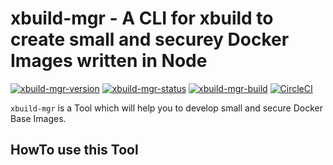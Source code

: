 # xbuild-mgr - A CLI for xbuild to create small and securey Docker Images written in Node

[![xbuild-mgr-version](https://img.shields.io/badge/Version-0.1.6-brightgreen.svg?style=flat)](https://www.npmjs.com/package/xbuild-mgr/v/0.1.6)
[![xbuild-mgr-status](https://img.shields.io/badge/Status-development%201-brightgreen.svg?style=flat)](https://github.com/x-company/xbuild-mgr#status)
[![xbuild-mgr-build](https://img.shields.io/badge/Builds-4-brightgreen.svg?style=flat)](https://github.com/x-company/xbuild-mgr#status)
[![CircleCI](https://circleci.com/gh/x-company/xbuild.svg?style=svg)](https://circleci.com/gh/x-company/xbuild)

`xbuild-mgr` is a Tool which will help you to develop small and secure Docker Base Images.

## HowTo use this Tool
